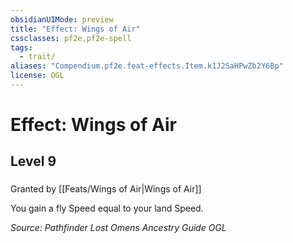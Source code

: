 ```yaml
---
obsidianUIMode: preview
title: "Effect: Wings of Air"
cssclasses: pf2e,pf2e-spell
tags:
  - trait/
aliases: "Compendium.pf2e.feat-effects.Item.k1J2SaHPwZb2Y6Bp"
license: OGL
---
```

# Effect: Wings of Air
## Level 9
### 






Granted by [[Feats/Wings of Air|Wings of Air]]

You gain a fly Speed equal to your land Speed.

*Source: Pathfinder Lost Omens Ancestry Guide*
*OGL*
